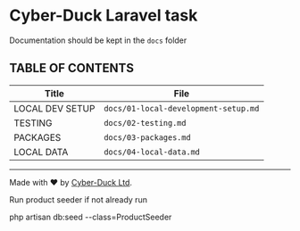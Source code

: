 # Cyber-Duck Laravel task

Documentation should be kept in the `docs` folder

## TABLE OF CONTENTS

| Title                  | File                                 |
|------------------------|--------------------------------------|
| LOCAL DEV SETUP        | `docs/01-local-development-setup.md` |
| TESTING                | `docs/02-testing.md`                 |
| PACKAGES               | `docs/03-packages.md`                |
| LOCAL DATA             | `docs/04-local-data.md`              |

----

Made with ♥ by [Cyber-Duck Ltd](https://www.cyber-duck.co.uk).

Run product seeder if not already run 

 php artisan db:seed --class=ProductSeeder